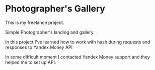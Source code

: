 # Photographer's Gallery

This is my freelance project.

Simple Photographer's landing and gallery.

In this project I've learned how to work with hash during requests and responses to Yandex Money API

In some difficult moment I contacted Yandex Money support and they helped me to set up API.

